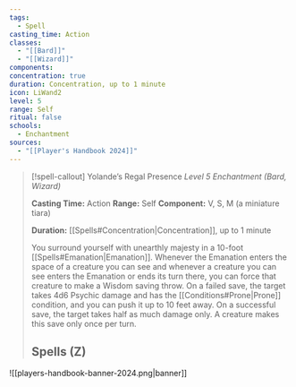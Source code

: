 ```yaml
---
tags:
  - Spell
casting_time: Action
classes:
  - "[[Bard]]"
  - "[[Wizard]]"
components:
concentration: true
duration: Concentration, up to 1 minute
icon: LiWand2
level: 5
range: Self
ritual: false
schools:
  - Enchantment
sources: 
  - "[[Player's Handbook 2024]]"
---
```

>[!spell-callout] Yolande’s Regal Presence
>_Level 5 Enchantment (Bard, Wizard)_
>
>**Casting Time:** Action
>**Range:** Self
>**Component:** V, S, M (a miniature tiara)
>
>**Duration:** [[Spells#Concentration\|Concentration]], up to 1 minute
>
>You surround yourself with unearthly majesty in a 10-foot [[Spells#Emanation\|Emanation]]. Whenever the Emanation enters the space of a creature you can see and whenever a creature you can see enters the Emanation or ends its turn there, you can force that creature to make a Wisdom saving throw. On a failed save, the target takes 4d6 Psychic damage and has the [[Conditions#Prone\|Prone]] condition, and you can push it up to 10 feet away. On a successful save, the target takes half as much damage only. A creature makes this save only once per turn.
>
>## Spells (Z)


![[players-handbook-banner-2024.png|banner]]